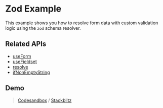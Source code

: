 # Zod Example

This example shows you how to resolve form data with custom validation logic using the `zod` schema resolver.

## Related APIs

- [useForm](/packages/conform-react/README.md#useform)
- [useFieldset](/packages/conform-react/README.md#usefieldset)
- [resolve](/packages/conform-zod/README.md#resolve)
- [ifNonEmptyString](/packages/conform-zod/README.md#ifnonemptystring)

## Demo

> [Codesandbox](https://codesandbox.io/s/github/edmundhung/conform/tree/main/examples/zod) / [Stackblitz](https://stackblitz.com/github/edmundhung/conform/tree/main/examples/zod)
